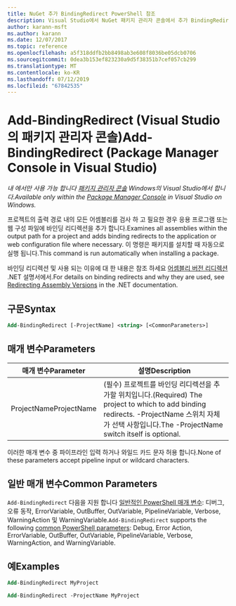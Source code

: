 ```yaml
---
title: NuGet 추가 BindingRedirect PowerShell 참조
description: Visual Studio에서 NuGet 패키지 관리자 콘솔에서 추가 BindingRedirect PowerShell 명령에 대 한 참조입니다.
author: karann-msft
ms.author: karann
ms.date: 12/07/2017
ms.topic: reference
ms.openlocfilehash: a5f318ddfb2bb8498ab3e608f8036be05dcb0706
ms.sourcegitcommit: 0dea3b153ef823230a9d5f38351b7cef057cb299
ms.translationtype: MT
ms.contentlocale: ko-KR
ms.lasthandoff: 07/12/2019
ms.locfileid: "67842535"
---
```

# <a name="add-bindingredirect-package-manager-console-in-visual-studio"></a><span data-ttu-id="84a7f-103">Add-BindingRedirect (Visual Studio의 패키지 관리자 콘솔)</span><span class="sxs-lookup"><span data-stu-id="84a7f-103">Add-BindingRedirect (Package Manager Console in Visual Studio)</span></span>

<span data-ttu-id="84a7f-104">*내 에서만 사용 가능 합니다 [패키지 관리자 콘솔](package-manager-console.md) Windows의 Visual Studio에서 합니다.*</span><span class="sxs-lookup"><span data-stu-id="84a7f-104">*Available only within the [Package Manager Console](package-manager-console.md) in Visual Studio on Windows.*</span></span>

<span data-ttu-id="84a7f-105">프로젝트의 출력 경로 내의 모든 어셈블리를 검사 하 고 필요한 경우 응용 프로그램 또는 웹 구성 파일에 바인딩 리디렉션을 추가 합니다.</span><span class="sxs-lookup"><span data-stu-id="84a7f-105">Examines all assemblies within the output path for a project and adds binding redirects to the application or web configuration file where necessary.</span></span> <span data-ttu-id="84a7f-106">이 명령은 패키지를 설치할 때 자동으로 실행 됩니다.</span><span class="sxs-lookup"><span data-stu-id="84a7f-106">This command is run automatically when installing a package.</span></span>

<span data-ttu-id="84a7f-107">바인딩 리디렉션 및 사용 되는 이유에 대 한 내용은 참조 하세요 [어셈블리 버전 리디렉션](/dotnet/framework/configure-apps/redirect-assembly-versions) .NET 설명서에서.</span><span class="sxs-lookup"><span data-stu-id="84a7f-107">For details on binding redirects and why they are used, see [Redirecting Assembly Versions](/dotnet/framework/configure-apps/redirect-assembly-versions) in the .NET documentation.</span></span>

## <a name="syntax"></a><span data-ttu-id="84a7f-108">구문</span><span class="sxs-lookup"><span data-stu-id="84a7f-108">Syntax</span></span>

```ps
Add-BindingRedirect [-ProjectName] <string> [<CommonParameters>]
```

## <a name="parameters"></a><span data-ttu-id="84a7f-109">매개 변수</span><span class="sxs-lookup"><span data-stu-id="84a7f-109">Parameters</span></span>

| <span data-ttu-id="84a7f-110">매개 변수</span><span class="sxs-lookup"><span data-stu-id="84a7f-110">Parameter</span></span> | <span data-ttu-id="84a7f-111">설명</span><span class="sxs-lookup"><span data-stu-id="84a7f-111">Description</span></span> |
| --- | --- |
| <span data-ttu-id="84a7f-112">ProjectName</span><span class="sxs-lookup"><span data-stu-id="84a7f-112">ProjectName</span></span> | <span data-ttu-id="84a7f-113">(필수) 프로젝트를 바인딩 리디렉션을 추가할 위치입니다.</span><span class="sxs-lookup"><span data-stu-id="84a7f-113">(Required) The project to which to add binding redirects.</span></span> <span data-ttu-id="84a7f-114">-ProjectName 스위치 자체가 선택 사항입니다.</span><span class="sxs-lookup"><span data-stu-id="84a7f-114">The -ProjectName switch itself is optional.</span></span> |

<span data-ttu-id="84a7f-115">이러한 매개 변수 중 파이프라인 입력 하거나 와일드 카드 문자 허용 합니다.</span><span class="sxs-lookup"><span data-stu-id="84a7f-115">None of these parameters accept pipeline input or wildcard characters.</span></span>

## <a name="common-parameters"></a><span data-ttu-id="84a7f-116">일반 매개 변수</span><span class="sxs-lookup"><span data-stu-id="84a7f-116">Common Parameters</span></span>

<span data-ttu-id="84a7f-117">`Add-BindingRedirect` 다음을 지원 합니다 [일반적인 PowerShell 매개 변수](http://go.microsoft.com/fwlink/?LinkID=113216): 디버그, 오류 동작, ErrorVariable, OutBuffer, OutVariable, PipelineVariable, Verbose, WarningAction 및 WarningVariable.</span><span class="sxs-lookup"><span data-stu-id="84a7f-117">`Add-BindingRedirect` supports the following [common PowerShell parameters](http://go.microsoft.com/fwlink/?LinkID=113216): Debug, Error Action, ErrorVariable, OutBuffer, OutVariable, PipelineVariable, Verbose, WarningAction, and WarningVariable.</span></span>

## <a name="examples"></a><span data-ttu-id="84a7f-118">예</span><span class="sxs-lookup"><span data-stu-id="84a7f-118">Examples</span></span>

```ps
Add-BindingRedirect MyProject

Add-BindingRedirect -ProjectName MyProject
```